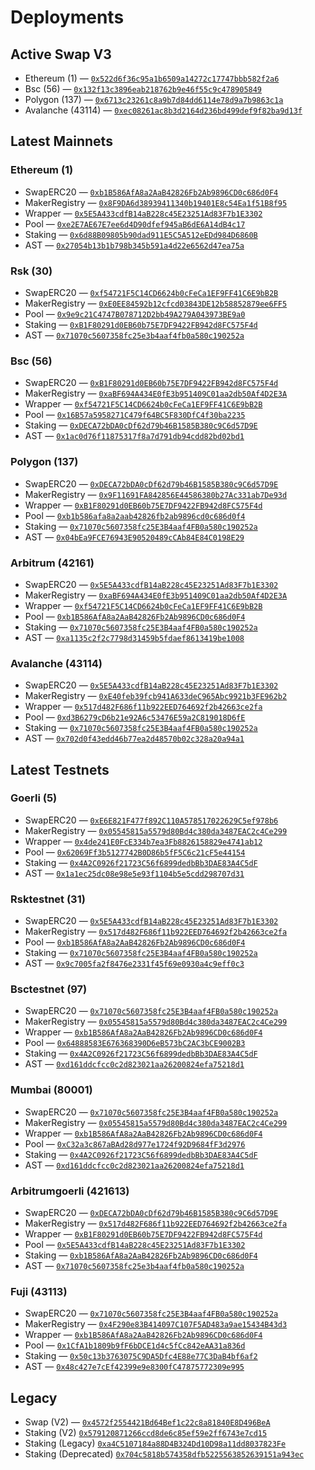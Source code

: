 # Deployments

## Active Swap V3

- Ethereum (1) — [`0x522d6f36c95a1b6509a14272c17747bbb582f2a6`](https://etherscan.io/address/0x522d6f36c95a1b6509a14272c17747bbb582f2a6#code)
- Bsc (56) — [`0x132f13c3896eab218762b9e46f55c9c478905849`](https://bscscan.com/address/0x132f13c3896eab218762b9e46f55c9c478905849#code)
- Polygon (137) — [`0x6713c23261c8a9b7d84dd6114e78d9a7b9863c1a`](https://polygonscan.com/address/0x6713c23261c8a9b7d84dd6114e78d9a7b9863c1a#code)
- Avalanche (43114) — [`0xec08261ac8b3d2164d236bd499def9f82ba9d13f`](https://snowtrace.io/address/0xec08261ac8b3d2164d236bd499def9f82ba9d13f#code)

## Latest Mainnets

### Ethereum (1)

- SwapERC20 — [`0xb1B586AfA8a2AaB42826Fb2Ab9896CD0c686d0F4`](https://etherscan.io/address/0xb1B586AfA8a2AaB42826Fb2Ab9896CD0c686d0F4#code)
- MakerRegistry — [`0x8F9DA6d38939411340b19401E8c54Ea1f51B8f95`](https://etherscan.io/address/0x8F9DA6d38939411340b19401E8c54Ea1f51B8f95#code)
- Wrapper — [`0x5E5A433cdfB14aB228c45E23251Ad83F7b1E3302`](https://etherscan.io/address/0x5E5A433cdfB14aB228c45E23251Ad83F7b1E3302#code)
- Pool — [`0xe2E7AE67E7ee6d4D90dfef945aB6dE6A14dB4c17`](https://etherscan.io/address/0xe2E7AE67E7ee6d4D90dfef945aB6dE6A14dB4c17#code)
- Staking — [`0x6d88B09805b90dad911E5C5A512eEDd984D6860B`](https://etherscan.io/address/0x6d88B09805b90dad911E5C5A512eEDd984D6860B#code)
- AST — [`0x27054b13b1b798b345b591a4d22e6562d47ea75a`](https://etherscan.io/address/0x27054b13b1b798b345b591a4d22e6562d47ea75a#code)

### Rsk (30)

- SwapERC20 — [`0xf54721F5C14CD6624b0cFeCa1EF9FF41C6E9bB2B`](https://blockscout.com/rsk/mainnet/address/0xf54721F5C14CD6624b0cFeCa1EF9FF41C6E9bB2B#code)
- MakerRegistry — [`0xE0EE84592b12cfcd03843DE12b58852879ee6FF5`](https://blockscout.com/rsk/mainnet/address/0xE0EE84592b12cfcd03843DE12b58852879ee6FF5#code)
- Pool — [`0x9e9c21C4747B078712D2bb49A279A043973BE9a0`](https://blockscout.com/rsk/mainnet/address/0x9e9c21C4747B078712D2bb49A279A043973BE9a0#code)
- Staking — [`0xB1F80291d0EB60b75E7DF9422FB942d8FC575F4d`](https://blockscout.com/rsk/mainnet/address/0xB1F80291d0EB60b75E7DF9422FB942d8FC575F4d#code)
- AST — [`0x71070c5607358fc25e3b4aaf4fb0a580c190252a`](https://blockscout.com/rsk/mainnet/address/0x71070c5607358fc25e3b4aaf4fb0a580c190252a#code)

### Bsc (56)

- SwapERC20 — [`0xB1F80291d0EB60b75E7DF9422FB942d8FC575F4d`](https://bscscan.com/address/0xB1F80291d0EB60b75E7DF9422FB942d8FC575F4d#code)
- MakerRegistry — [`0xaBF694A434E0fE3b951409C01aa2db50Af4D2E3A`](https://bscscan.com/address/0xaBF694A434E0fE3b951409C01aa2db50Af4D2E3A#code)
- Wrapper — [`0xf54721F5C14CD6624b0cFeCa1EF9FF41C6E9bB2B`](https://bscscan.com/address/0xf54721F5C14CD6624b0cFeCa1EF9FF41C6E9bB2B#code)
- Pool — [`0x16B57a5958271C479f64BC5F830DfC4f30ba2235`](https://bscscan.com/address/0x16B57a5958271C479f64BC5F830DfC4f30ba2235#code)
- Staking — [`0xDECA72bDA0cDf62d79b46B1585B380c9C6d57D9E`](https://bscscan.com/address/0xDECA72bDA0cDf62d79b46B1585B380c9C6d57D9E#code)
- AST — [`0x1ac0d76f11875317f8a7d791db94cdd82bd02bd1`](https://bscscan.com/address/0x1ac0d76f11875317f8a7d791db94cdd82bd02bd1#code)

### Polygon (137)

- SwapERC20 — [`0xDECA72bDA0cDf62d79b46B1585B380c9C6d57D9E`](https://polygonscan.com/address/0xDECA72bDA0cDf62d79b46B1585B380c9C6d57D9E#code)
- MakerRegistry — [`0x9F11691FA842856E44586380b27Ac331ab7De93d`](https://polygonscan.com/address/0x9F11691FA842856E44586380b27Ac331ab7De93d#code)
- Wrapper — [`0xB1F80291d0EB60b75E7DF9422FB942d8FC575F4d`](https://polygonscan.com/address/0xB1F80291d0EB60b75E7DF9422FB942d8FC575F4d#code)
- Pool — [`0xb1b586afa8a2aab42826fb2ab9896cd0c686d0f4`](https://polygonscan.com/address/0xb1b586afa8a2aab42826fb2ab9896cd0c686d0f4#code)
- Staking — [`0x71070c5607358fc25E3B4aaf4FB0a580c190252a`](https://polygonscan.com/address/0x71070c5607358fc25E3B4aaf4FB0a580c190252a#code)
- AST — [`0x04bEa9FCE76943E90520489cCAb84E84C0198E29`](https://polygonscan.com/address/0x04bEa9FCE76943E90520489cCAb84E84C0198E29#code)

### Arbitrum (42161)

- SwapERC20 — [`0x5E5A433cdfB14aB228c45E23251Ad83F7b1E3302`](https://arbiscan.io/address/0x5E5A433cdfB14aB228c45E23251Ad83F7b1E3302#code)
- MakerRegistry — [`0xaBF694A434E0fE3b951409C01aa2db50Af4D2E3A`](https://arbiscan.io/address/0xaBF694A434E0fE3b951409C01aa2db50Af4D2E3A#code)
- Wrapper — [`0xf54721F5C14CD6624b0cFeCa1EF9FF41C6E9bB2B`](https://arbiscan.io/address/0xf54721F5C14CD6624b0cFeCa1EF9FF41C6E9bB2B#code)
- Pool — [`0xb1B586AfA8a2AaB42826Fb2Ab9896CD0c686d0F4`](https://arbiscan.io/address/0xb1B586AfA8a2AaB42826Fb2Ab9896CD0c686d0F4#code)
- Staking — [`0x71070c5607358fc25E3B4aaf4FB0a580c190252a`](https://arbiscan.io/address/0x71070c5607358fc25E3B4aaf4FB0a580c190252a#code)
- AST — [`0xa1135c2f2c7798d31459b5fdaef8613419be1008`](https://arbiscan.io/address/0xa1135c2f2c7798d31459b5fdaef8613419be1008#code)

### Avalanche (43114)

- SwapERC20 — [`0x5E5A433cdfB14aB228c45E23251Ad83F7b1E3302`](https://snowtrace.io/address/0x5E5A433cdfB14aB228c45E23251Ad83F7b1E3302#code)
- MakerRegistry — [`0xE40feb39fcb941A633deC965Abc9921b3FE962b2`](https://snowtrace.io/address/0xE40feb39fcb941A633deC965Abc9921b3FE962b2#code)
- Wrapper — [`0x517d482F686f11b922EED764692f2b42663ce2fa`](https://snowtrace.io/address/0x517d482F686f11b922EED764692f2b42663ce2fa#code)
- Pool — [`0xd3B6279cD6b21e92A6c53476E59a2C819018D6fE`](https://snowtrace.io/address/0xd3B6279cD6b21e92A6c53476E59a2C819018D6fE#code)
- Staking — [`0x71070c5607358fc25E3B4aaf4FB0a580c190252a`](https://snowtrace.io/address/0x71070c5607358fc25E3B4aaf4FB0a580c190252a#code)
- AST — [`0x702d0f43edd46b77ea2d48570b02c328a20a94a1`](https://snowtrace.io/address/0x702d0f43edd46b77ea2d48570b02c328a20a94a1#code)

## Latest Testnets

### Goerli (5)

- SwapERC20 — [`0xE6E821F477f892C110A578517022629C5ef978b6`](https://goerli.etherscan.io/address/0xE6E821F477f892C110A578517022629C5ef978b6#code)
- MakerRegistry — [`0x05545815a5579d80Bd4c380da3487EAC2c4Ce299`](https://goerli.etherscan.io/address/0x05545815a5579d80Bd4c380da3487EAC2c4Ce299#code)
- Wrapper — [`0x4de241E0FcE334b7ea3Fb8826158829e4741ab12`](https://goerli.etherscan.io/address/0x4de241E0FcE334b7ea3Fb8826158829e4741ab12#code)
- Pool — [`0x62069Ff3b5127742B0D86b5fF5C6c21cF5e44154`](https://goerli.etherscan.io/address/0x62069Ff3b5127742B0D86b5fF5C6c21cF5e44154#code)
- Staking — [`0x4A2C0926f21723C56f6899dedbBb3DAE83A4C5dF`](https://goerli.etherscan.io/address/0x4A2C0926f21723C56f6899dedbBb3DAE83A4C5dF#code)
- AST — [`0x1a1ec25dc08e98e5e93f1104b5e5cdd298707d31`](https://goerli.etherscan.io/address/0x1a1ec25dc08e98e5e93f1104b5e5cdd298707d31#code)

### Rsktestnet (31)

- SwapERC20 — [`0x5E5A433cdfB14aB228c45E23251Ad83F7b1E3302`](https://explorer.testnet.rsk.co/address/0x5E5A433cdfB14aB228c45E23251Ad83F7b1E3302#code)
- MakerRegistry — [`0x517d482F686f11b922EED764692f2b42663ce2fa`](https://explorer.testnet.rsk.co/address/0x517d482F686f11b922EED764692f2b42663ce2fa#code)
- Pool — [`0xb1B586AfA8a2AaB42826Fb2Ab9896CD0c686d0F4`](https://explorer.testnet.rsk.co/address/0xb1B586AfA8a2AaB42826Fb2Ab9896CD0c686d0F4#code)
- Staking — [`0x71070c5607358fc25E3B4aaf4FB0a580c190252a`](https://explorer.testnet.rsk.co/address/0x71070c5607358fc25E3B4aaf4FB0a580c190252a#code)
- AST — [`0x9c7005fa2f8476e2331f45f69e0930a4c9eff0c3`](https://explorer.testnet.rsk.co/address/0x9c7005fa2f8476e2331f45f69e0930a4c9eff0c3#code)

### Bsctestnet (97)

- SwapERC20 — [`0x71070c5607358fc25E3B4aaf4FB0a580c190252a`](https://testnet.bscscan.com/address/0x71070c5607358fc25E3B4aaf4FB0a580c190252a#code)
- MakerRegistry — [`0x05545815a5579d80Bd4c380da3487EAC2c4Ce299`](https://testnet.bscscan.com/address/0x05545815a5579d80Bd4c380da3487EAC2c4Ce299#code)
- Wrapper — [`0xb1B586AfA8a2AaB42826Fb2Ab9896CD0c686d0F4`](https://testnet.bscscan.com/address/0xb1B586AfA8a2AaB42826Fb2Ab9896CD0c686d0F4#code)
- Pool — [`0x64888583E676368390D6eB573bC2AC3bCE9002B3`](https://testnet.bscscan.com/address/0x64888583E676368390D6eB573bC2AC3bCE9002B3#code)
- Staking — [`0x4A2C0926f21723C56f6899dedbBb3DAE83A4C5dF`](https://testnet.bscscan.com/address/0x4A2C0926f21723C56f6899dedbBb3DAE83A4C5dF#code)
- AST — [`0xd161ddcfcc0c2d823021aa26200824efa75218d1`](https://testnet.bscscan.com/address/0xd161ddcfcc0c2d823021aa26200824efa75218d1#code)

### Mumbai (80001)

- SwapERC20 — [`0x71070c5607358fc25E3B4aaf4FB0a580c190252a`](https://mumbai.polygonscan.com/address/0x71070c5607358fc25E3B4aaf4FB0a580c190252a#code)
- MakerRegistry — [`0x05545815a5579d80Bd4c380da3487EAC2c4Ce299`](https://mumbai.polygonscan.com/address/0x05545815a5579d80Bd4c380da3487EAC2c4Ce299#code)
- Wrapper — [`0xb1B586AfA8a2AaB42826Fb2Ab9896CD0c686d0F4`](https://mumbai.polygonscan.com/address/0xb1B586AfA8a2AaB42826Fb2Ab9896CD0c686d0F4#code)
- Pool — [`0xC32a3c867aBAd28d977e1724f92D9684fF3d2976`](https://mumbai.polygonscan.com/address/0xC32a3c867aBAd28d977e1724f92D9684fF3d2976#code)
- Staking — [`0x4A2C0926f21723C56f6899dedbBb3DAE83A4C5dF`](https://mumbai.polygonscan.com/address/0x4A2C0926f21723C56f6899dedbBb3DAE83A4C5dF#code)
- AST — [`0xd161ddcfcc0c2d823021aa26200824efa75218d1`](https://mumbai.polygonscan.com/address/0xd161ddcfcc0c2d823021aa26200824efa75218d1#code)

### Arbitrumgoerli (421613)

- SwapERC20 — [`0xDECA72bDA0cDf62d79b46B1585B380c9C6d57D9E`](https://goerli.arbiscan.io/address/0xDECA72bDA0cDf62d79b46B1585B380c9C6d57D9E#code)
- MakerRegistry — [`0x517d482F686f11b922EED764692f2b42663ce2fa`](https://goerli.arbiscan.io/address/0x517d482F686f11b922EED764692f2b42663ce2fa#code)
- Wrapper — [`0xB1F80291d0EB60b75E7DF9422FB942d8FC575F4d`](https://goerli.arbiscan.io/address/0xB1F80291d0EB60b75E7DF9422FB942d8FC575F4d#code)
- Pool — [`0x5E5A433cdfB14aB228c45E23251Ad83F7b1E3302`](https://goerli.arbiscan.io/address/0x5E5A433cdfB14aB228c45E23251Ad83F7b1E3302#code)
- Staking — [`0xb1B586AfA8a2AaB42826Fb2Ab9896CD0c686d0F4`](https://goerli.arbiscan.io/address/0xb1B586AfA8a2AaB42826Fb2Ab9896CD0c686d0F4#code)
- AST — [`0x71070c5607358fc25e3b4aaf4fb0a580c190252a`](https://goerli.arbiscan.io/address/0x71070c5607358fc25e3b4aaf4fb0a580c190252a#code)

### Fuji (43113)

- SwapERC20 — [`0x71070c5607358fc25E3B4aaf4FB0a580c190252a`](https://testnet.snowtrace.io/address/0x71070c5607358fc25E3B4aaf4FB0a580c190252a#code)
- MakerRegistry — [`0x4F290e83B414097C107F5AD483a9ae15434B43d3`](https://testnet.snowtrace.io/address/0x4F290e83B414097C107F5AD483a9ae15434B43d3#code)
- Wrapper — [`0xb1B586AfA8a2AaB42826Fb2Ab9896CD0c686d0F4`](https://testnet.snowtrace.io/address/0xb1B586AfA8a2AaB42826Fb2Ab9896CD0c686d0F4#code)
- Pool — [`0x1CfA1b1809b9fF6bDCE1d4c5fCc842eAA31a836d`](https://testnet.snowtrace.io/address/0x1CfA1b1809b9fF6bDCE1d4c5fCc842eAA31a836d#code)
- Staking — [`0x50c13b3763075C9DA5Dfc4E88e77C3DaB4bf6af2`](https://testnet.snowtrace.io/address/0x50c13b3763075C9DA5Dfc4E88e77C3DaB4bf6af2#code)
- AST — [`0x48c427e7cEf42399e9e8300fC47875772309e995`](https://testnet.snowtrace.io/address/0x48c427e7cEf42399e9e8300fC47875772309e995#code)

## Legacy

- Swap (V2) — [`0x4572f2554421Bd64Bef1c22c8a81840E8D496BeA`](https://etherscan.io/address/0x4572f2554421Bd64Bef1c22c8a81840E8D496BeA#code)
- Staking (V2) [`0x579120871266ccd8de6c85ef59e2ff6743e7cd15`](https://etherscan.io/address/0x579120871266ccd8de6c85ef59e2ff6743e7cd15#code)
- Staking (Legacy) [`0xa4C5107184a88D4B324Dd10D98a11dd8037823Fe`](https://etherscan.io/address/0xa4C5107184a88D4B324Dd10D98a11dd8037823Fe#code)
- Staking (Deprecated) [`0x704c5818b574358dfb5225563852639151a943ec`](https://etherscan.io/address/0x704c5818b574358dfb5225563852639151a943ec#code)
